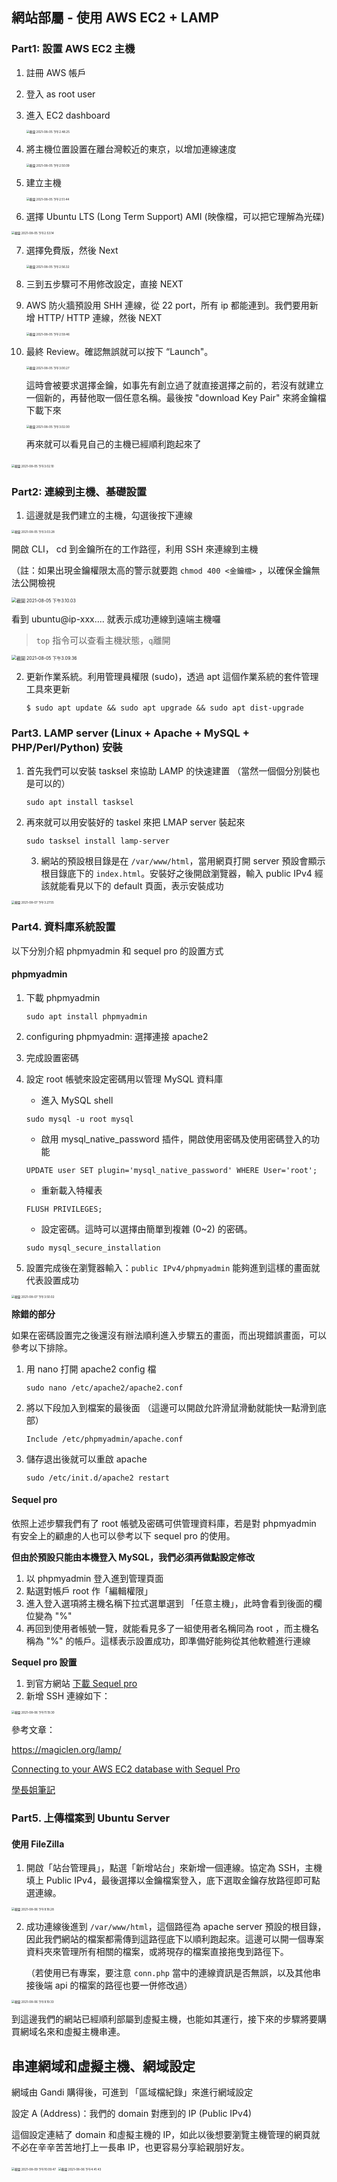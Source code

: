 ## 網站部屬 - 使用 AWS EC2 + LAMP

### Part1: 設置 AWS EC2 主機

1. 註冊 AWS 帳戶

2. 登入 as root user

3. 進入 EC2 dashboard 

   <img src="./figs/截圖 2021-08-05 下午2.48.25.png" alt="截圖 2021-08-05 下午2.48.25" style="zoom: 33%;" />

4. 將主機位置設置在離台灣較近的東京，以增加連線速度

   <img src="./figs/截圖 2021-08-05 下午2.50.09.png" alt="截圖 2021-08-05 下午2.50.09" style="zoom:33%;" />

5. 建立主機

   <img src="./figs/截圖 2021-08-05 下午2.51.44.png" alt="截圖 2021-08-05 下午2.51.44" style="zoom:33%;" />

6. 選擇 Ubuntu LTS (Long Term Support) AMI (映像檔，可以把它理解為光碟)

<img src="./figs/截圖 2021-08-05 下午2.53.14.png" alt="截圖 2021-08-05 下午2.53.14" style="zoom:33%;" />

7. 選擇免費版，然後 Next

   <img src="./figs/截圖 2021-08-05 下午2.56.32.png" alt="截圖 2021-08-05 下午2.56.32" style="zoom:33%;" />

8. 三到五步驟可不用修改設定，直接 NEXT

9. AWS 防火牆預設用 SHH 連線，從 22 port，所有 ip 都能連到。我們要用新增 HTTP/ HTTP 連線，然後 NEXT

   <img src="./figs/截圖 2021-08-05 下午2.59.46.png" alt="截圖 2021-08-05 下午2.59.46" style="zoom:33%;" />

10. 最終 Review。確認無誤就可以按下 “Launch"。

    <img src="./figs/截圖 2021-08-05 下午3.00.27.png" alt="截圖 2021-08-05 下午3.00.27" style="zoom:33%;" />

    

    這時會被要求選擇金鑰，如事先有創立過了就直接選擇之前的，若沒有就建立一個新的，再替他取一個任意名稱。最後按 "download Key Pair" 來將金鑰檔下載下來

     

    <img src="./figs/截圖 2021-08-05 下午3.02.00.png" alt="截圖 2021-08-05 下午3.02.00" style="zoom:33%;" />

    再來就可以看見自己的主機已經順利跑起來了

​		<img src="./figs/截圖 2021-08-05 下午3.02.10.png" alt="截圖 2021-08-05 下午3.02.10" style="zoom:33%;" />



### Part2: 連線到主機、基礎設置

1. 這邊就是我們建立的主機，勾選後按下連線

<img src="./figs/截圖 2021-08-05 下午3.03.28.png" alt="截圖 2021-08-05 下午3.03.28" style="zoom:33%;" />

開啟 CLI， cd 到金鑰所在的工作路徑，利用 SSH 來連線到主機

（註：如果出現金鑰權限太高的警示就要跑 `chmod 400 <金鑰檔>` ，以確保金鑰無法公開檢視

<img src="./figs/截圖 2021-08-05 下午3.10.03.png" alt="截圖 2021-08-05 下午3.10.03" style="zoom: 50%;" />

看到 ubuntu@ip-xxx.... 就表示成功連線到遠端主機囉

> `top` 指令可以查看主機狀態，`q`離開

<img src="./figs/截圖 2021-08-05 下午3.09.36.png" alt="截圖 2021-08-05 下午3.09.36" style="zoom: 50%;" />

2. 更新作業系統。利用管理員權限 (sudo)，透過 apt 這個作業系統的套件管理工具來更新

   `$ sudo apt update && sudo apt upgrade && sudo apt dist-upgrade`



### Part3. LAMP server (Linux + Apache + MySQL + PHP/Perl/Python) 安裝

1. 首先我們可以安裝 tasksel 來協助 LAMP 的快速建置 （當然一個個分別裝也是可以的） 

   `sudo apt install tasksel`

2. 再來就可以用安裝好的 taskel 來把 LMAP server 裝起來

   `sudo tasksel install lamp-server`

   3. 網站的預設根目錄是在 `/var/www/html`，當用網頁打開 server 預設會顯示根目錄底下的 `index.html`。安裝好之後開啟瀏覽器，輸入 public IPv4 經該就能看見以下的 default 頁面，表示安裝成功 

<img src="./figs/截圖 2021-08-07 下午3.27.55.png" alt="截圖 2021-08-07 下午3.27.55" style="zoom: 33%;" />



### Part4. 資料庫系統設置 

以下分別介紹 phpmyadmin 和 sequel pro 的設置方式

#### phpmyadmin

1. 下載 phpmyadmin

   `sudo apt install phpmyadmin`

2. configuring phpmyadmin: 選擇連接 apache2 

3. 完成設置密碼

4. 設定 root 帳號來設定密碼用以管理 MySQL 資料庫

   - 進入 MySQL shell

   `sudo mysql -u root mysql`

   - 啟用 mysql_native_password 插件，開啟使用密碼及使用密碼登入的功能

   `UPDATE user SET plugin='mysql_native_password' WHERE User='root';`

   - 重新載入特權表

   `FLUSH PRIVILEGES;`

   - 設定密碼。這時可以選擇由簡單到複雜 (0~2) 的密碼。

   `sudo mysql_secure_installation`

   

5. 設置完成後在瀏覽器輸入：`public IPv4/phpmyadmin` 能夠進到這樣的畫面就代表設置成功

<img src="./figs/截圖 2021-08-07 下午3.50.02.png" alt="截圖 2021-08-07 下午3.50.02" style="zoom:33%;" />

**除錯的部分**

如果在密碼設置完之後還沒有辦法順利進入步驟五的畫面，而出現錯誤畫面，可以參考以下排除。

1. 用 nano 打開 apache2 config 檔

   `sudo nano /etc/apache2/apache2.conf`

2. 將以下段加入到檔案的最後面 （這邊可以開啟允許滑鼠滑動就能快一點滑到底部）

   `Include /etc/phpmyadmin/apache.conf`

3. 儲存退出後就可以重啟 apache

   `sudo /etc/init.d/apache2 restart`

   

#### Sequel pro

依照上述步驟我們有了 root 帳號及密碼可供管理資料庫，若是對 phpmyadmin 有安全上的顧慮的人也可以參考以下 sequel pro 的使用。 

**但由於預設只能由本機登入 MySQL，我們必須再做點設定修改**

1. 以 phpmyadmin 登入進到管理頁面
2. 點選對帳戶 root 作「編輯權限」
3. 進入登入選項將主機名稱下拉式選單選到 「任意主機」，此時會看到後面的欄位變為 "%"
4. 再回到使用者帳號一覽，就能看見多了一組使用者名稱同為 root ，而主機名稱為 "%" 的帳戶。這樣表示設置成功，即準備好能夠從其他軟體進行連線

**Sequel pro 設置**

1. 到官方網站 [下載 Sequel pro](https://sequelpro.com/download)
2. 新增 SSH 連線如下：

<img src="./figs/截圖 2021-08-06 下午11.19.30.png" alt="截圖 2021-08-06 下午11.19.30" style="zoom:33%;" />

參考文章：

https://magiclen.org/lamp/

[Connecting to your AWS EC2 database with Sequel Pro](https://xavianaxw.medium.com/connecting-to-your-aws-ec2-database-with-sequel-pro-edc7f6530e64)

[學長姐筆記](https://alirong.coderbridge.io/2020/10/08/week14-Deploy-Website/)



### Part5. 上傳檔案到 Ubuntu Server

#### 使用 FileZilla

1. 開啟「站台管理員」，點選「新增站台」來新增一個連線。協定為 SSH，主機填上 Public IPv4，最後選擇以金鑰檔案登入，底下選取金鑰存放路徑即可點選連線。

<img src="./figs/截圖 2021-08-06 下午9.18.28.png" alt="截圖 2021-08-06 下午9.18.28" style="zoom:33%;" />

2. 成功連線後進到 `/var/www/html`，這個路徑為 apache server 預設的根目錄，因此我們網站的檔案都需傳到這路徑底下以順利跑起來。這邊可以開一個專案資料夾來管理所有相關的檔案，或將現存的檔案直接拖曳到路徑下。  

   （若使用已有專案，要注意 `conn.php` 當中的連線資訊是否無誤，以及其他串接後端 api 的檔案的路徑也要一併修改過）

<img src="./figs/截圖 2021-08-06 下午9.19.33.png" alt="截圖 2021-08-06 下午9.19.33" style="zoom:33%;" />

到這邊我們的網站已經順利部屬到虛擬主機，也能如其運行，接下來的步驟將要購買網域名來和虛擬主機串連。



## 串連網域和虛擬主機、網域設定

網域由 Gandi 購得後，可進到 「區域檔紀錄」來進行網域設定 

設定 A (Address)：我們的 domain 對應到的 IP (Public IPv4)

這個設定連結了 domain 和虛擬主機的 IP，如此以後想要瀏覽主機管理的網頁就不必在辛辛苦苦地打上一長串 IP，也更容易分享給親朋好友。

 

<img src="./figs/截圖 2021-08-09 下午10.09.47.png" alt="截圖 2021-08-09 下午10.09.47" style="zoom:33%;" />

<img src="./figs/截圖 2021-08-06 下午4.41.43.png" alt="截圖 2021-08-06 下午4.41.43" style="zoom:33%;" />

